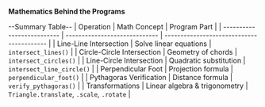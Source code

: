 **Mathematics Behind the Programs**

--Summary Table--
| Operation                  | Math Concept                  | Program Part                              |
| -------------------------- | ----------------------------- | ----------------------------------------- |
| Line-Line Intersection     | Solve linear equations        | `intersect_lines()`                       |
| Circle-Circle Intersection | Geometry of chords            | `intersect_circles()`                     |
| Line-Circle Intersection   | Quadratic substitution        | `intersect_line_circle()`                 |
| Perpendicular Foot         | Projection formula            | `perpendicular_foot()`                    |
| Pythagoras Verification    | Distance formula              | `verify_pythagoras()`                     |
| Transformations            | Linear algebra & trigonometry | `Triangle.translate`, `.scale`, `.rotate` |
